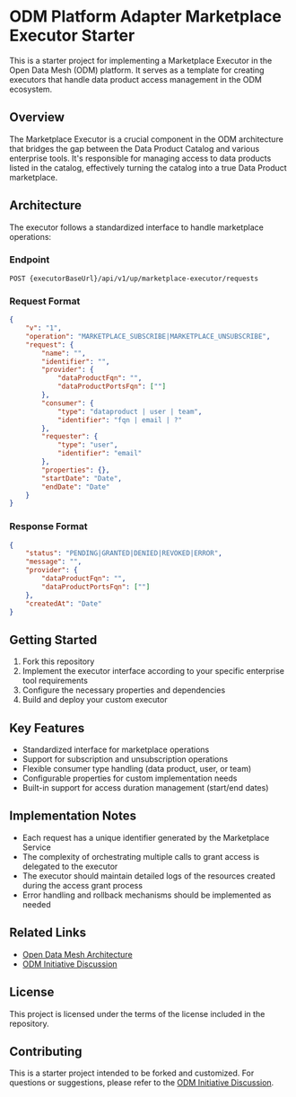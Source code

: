 # ODM Platform Adapter Marketplace Executor Starter

This is a starter project for implementing a Marketplace Executor in the Open Data Mesh (ODM) platform. It serves as a template for creating executors that handle data product access management in the ODM ecosystem.

## Overview

The Marketplace Executor is a crucial component in the ODM architecture that bridges the gap between the Data Product Catalog and various enterprise tools. It's responsible for managing access to data products listed in the catalog, effectively turning the catalog into a true Data Product marketplace.

## Architecture

The executor follows a standardized interface to handle marketplace operations:

### Endpoint
```
POST {executorBaseUrl}/api/v1/up/marketplace-executor/requests
```

### Request Format
```json
{
    "v": "1",
    "operation": "MARKETPLACE_SUBSCRIBE|MARKETPLACE_UNSUBSCRIBE",
    "request": {
        "name": "",
        "identifier": "",
        "provider": {
            "dataProductFqn": "",
            "dataProductPortsFqn": [""]
        },
        "consumer": {
            "type": "dataproduct | user | team",
            "identifier": "fqn | email | ?"
        },
        "requester": {
            "type": "user",
            "identifier": "email"
        },
        "properties": {},
        "startDate": "Date",
        "endDate": "Date"
    }
}
```

### Response Format
```json
{
    "status": "PENDING|GRANTED|DENIED|REVOKED|ERROR",
    "message": "",
    "provider": {
        "dataProductFqn": "",
        "dataProductPortsFqn": [""]
    },
    "createdAt": "Date"
}
```

## Getting Started

1. Fork this repository
2. Implement the executor interface according to your specific enterprise tool requirements
3. Configure the necessary properties and dependencies
4. Build and deploy your custom executor

## Key Features

- Standardized interface for marketplace operations
- Support for subscription and unsubscription operations
- Flexible consumer type handling (data product, user, or team)
- Configurable properties for custom implementation needs
- Built-in support for access duration management (start/end dates)

## Implementation Notes

- Each request has a unique identifier generated by the Marketplace Service
- The complexity of orchestrating multiple calls to grant access is delegated to the executor
- The executor should maintain detailed logs of the resources created during the access grant process
- Error handling and rollback mechanisms should be implemented as needed

## Related Links

- [Open Data Mesh Architecture](https://platform.opendatamesh.org/architecture/)
- [ODM Initiative Discussion](https://github.com/orgs/opendatamesh-initiative/discussions/1)

## License

This project is licensed under the terms of the license included in the repository.

## Contributing

This is a starter project intended to be forked and customized. For questions or suggestions, please refer to the [ODM Initiative Discussion](https://github.com/orgs/opendatamesh-initiative/discussions/1).